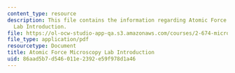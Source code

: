 ```yaml
---
content_type: resource
description: This file contains the information regarding Atomic Force Microscopy
  Lab Introduction.
file: https://ol-ocw-studio-app-qa.s3.amazonaws.com/courses/2-674-micro-nano-engineering-laboratory-spring-2016/86aad5b7d546011e2392e59f978d1a46_MIT2_674S16_AFMLabIntro.pdf
file_type: application/pdf
resourcetype: Document
title: Atomic Force Microscopy Lab Introduction
uid: 86aad5b7-d546-011e-2392-e59f978d1a46
---
```

